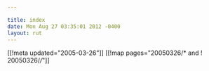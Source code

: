 ```yaml
---

title: index
date: Mon Aug 27 03:35:01 2012 -0400
layout: rut
---
```


[[!meta updated="2005-03-26"]]
[[!map pages="20050326/* and ! 20050326/*/*"]]
